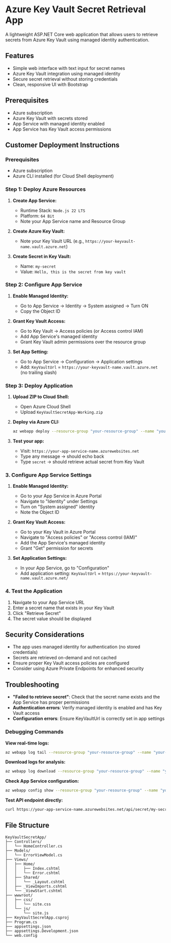 # Azure Key Vault Secret Retrieval App

A lightweight ASP.NET Core web application that allows users to retrieve secrets from Azure Key Vault using managed identity authentication.

## Features

- Simple web interface with text input for secret names
- Azure Key Vault integration using managed identity
- Secure secret retrieval without storing credentials
- Clean, responsive UI with Bootstrap

## Prerequisites

- Azure subscription
- Azure Key Vault with secrets stored
- App Service with managed identity enabled
- App Service has Key Vault access permissions

## Customer Deployment Instructions

### Prerequisites
- Azure subscription
- Azure CLI installed (for Cloud Shell deployment)

### Step 1: Deploy Azure Resources

1. **Create App Service:**
   - Runtime Stack: `Node.js 22 LTS`
   - Platform: `64 Bit`
   - Note your App Service name and Resource Group

2. **Create Azure Key Vault:**
   - Note your Key Vault URL (e.g., `https://your-keyvault-name.vault.azure.net`)

3. **Create Secret in Key Vault:**
   - Name: `my-secret`
   - Value: `Hello, this is the secret from key vault`

### Step 2: Configure App Service

1. **Enable Managed Identity:**
   - Go to App Service → Identity → System assigned → Turn ON
   - Copy the Object ID

2. **Grant Key Vault Access:**
   - Go to Key Vault → Access policies (or Access control IAM)
   - Add App Service's managed identity
   - Grant Key Vault admin permissions over the resource group

3. **Set App Setting:**
   - Go to App Service → Configuration → Application settings
   - Add: `KeyVaultUrl` = `https://your-keyvault-name.vault.azure.net` (no trailing slash)

### Step 3: Deploy Application

1. **Upload ZIP to Cloud Shell:**
   - Open Azure Cloud Shell
   - Upload `KeyVaultSecretApp-Working.zip`

2. **Deploy via Azure CLI:**
   ```bash
   az webapp deploy --resource-group "your-resource-group" --name "your-app-service-name" --src-path "KeyVaultSecretApp-Working.zip" --type zip
   ```

3. **Test your app:**
   - Visit: `https://your-app-service-name.azurewebsites.net`
   - Type any message → should echo back
   - Type `secret` → should retrieve actual secret from Key Vault

### 3. Configure App Service Settings

1. **Enable Managed Identity:**
   - Go to your App Service in Azure Portal
   - Navigate to "Identity" under Settings
   - Turn on "System assigned" identity
   - Note the Object ID

2. **Grant Key Vault Access:**
   - Go to your Key Vault in Azure Portal
   - Navigate to "Access policies" or "Access control (IAM)"
   - Add the App Service's managed identity
   - Grant "Get" permission for secrets

3. **Set Application Settings:**
   - In your App Service, go to "Configuration"
   - Add application setting: `KeyVaultUrl` = `https://your-keyvault-name.vault.azure.net/`

### 4. Test the Application

1. Navigate to your App Service URL
2. Enter a secret name that exists in your Key Vault
3. Click "Retrieve Secret"
4. The secret value should be displayed

## Security Considerations

- The app uses managed identity for authentication (no stored credentials)
- Secrets are retrieved on-demand and not cached
- Ensure proper Key Vault access policies are configured
- Consider using Azure Private Endpoints for enhanced security

## Troubleshooting

- **"Failed to retrieve secret"**: Check that the secret name exists and the App Service has proper permissions
- **Authentication errors**: Verify managed identity is enabled and has Key Vault access
- **Configuration errors**: Ensure KeyVaultUrl is correctly set in app settings

### Debugging Commands

**View real-time logs:**
```bash
az webapp log tail --resource-group "your-resource-group" --name "your-app-service-name"
```

**Download logs for analysis:**
```bash
az webapp log download --resource-group "your-resource-group" --name "your-app-service-name" --log-file "logs.zip"
```

**Check App Service configuration:**
```bash
az webapp config show --resource-group "your-resource-group" --name "your-app-service-name" --query "linuxFxVersion"
```

**Test API endpoint directly:**
```bash
curl https://your-app-service-name.azurewebsites.net/api/secret/my-secret
```

## File Structure

```
KeyVaultSecretApp/
├── Controllers/
│   └── HomeController.cs
├── Models/
│   └── ErrorViewModel.cs
├── Views/
│   ├── Home/
│   │   ├── Index.cshtml
│   │   └── Error.cshtml
│   ├── Shared/
│   │   └── _Layout.cshtml
│   ├── _ViewImports.cshtml
│   └── _ViewStart.cshtml
├── wwwroot/
│   ├── css/
│   │   └── site.css
│   └── js/
│       └── site.js
├── KeyVaultSecretApp.csproj
├── Program.cs
├── appsettings.json
├── appsettings.Development.json
└── web.config
```
